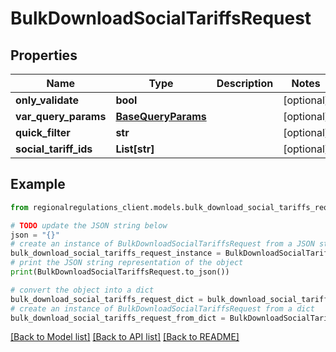 # BulkDownloadSocialTariffsRequest


## Properties

Name | Type | Description | Notes
------------ | ------------- | ------------- | -------------
**only_validate** | **bool** |  | [optional] 
**var_query_params** | [**BaseQueryParams**](BaseQueryParams.md) |  | [optional] 
**quick_filter** | **str** |  | [optional] 
**social_tariff_ids** | **List[str]** |  | [optional] 

## Example

```python
from regionalregulations_client.models.bulk_download_social_tariffs_request import BulkDownloadSocialTariffsRequest

# TODO update the JSON string below
json = "{}"
# create an instance of BulkDownloadSocialTariffsRequest from a JSON string
bulk_download_social_tariffs_request_instance = BulkDownloadSocialTariffsRequest.from_json(json)
# print the JSON string representation of the object
print(BulkDownloadSocialTariffsRequest.to_json())

# convert the object into a dict
bulk_download_social_tariffs_request_dict = bulk_download_social_tariffs_request_instance.to_dict()
# create an instance of BulkDownloadSocialTariffsRequest from a dict
bulk_download_social_tariffs_request_from_dict = BulkDownloadSocialTariffsRequest.from_dict(bulk_download_social_tariffs_request_dict)
```
[[Back to Model list]](../README.md#documentation-for-models) [[Back to API list]](../README.md#documentation-for-api-endpoints) [[Back to README]](../README.md)


